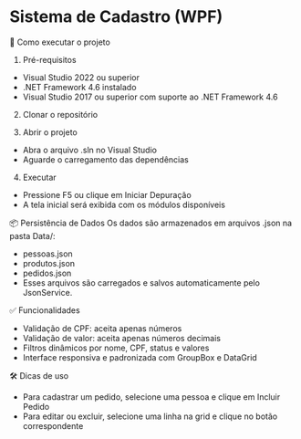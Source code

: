 # Sistema de Cadastro (WPF)

🚀 Como executar o projeto
1. Pré-requisitos
* Visual Studio 2022 ou superior
* .NET Framework 4.6 instalado
* Visual Studio 2017 ou superior com suporte ao .NET Framework 4.6

2. Clonar o repositório

3. Abrir o projeto
* Abra o arquivo .sln no Visual Studio
* Aguarde o carregamento das dependências

4. Executar
* Pressione F5 ou clique em Iniciar Depuração
* A tela inicial será exibida com os módulos disponíveis

📦 Persistência de Dados
Os dados são armazenados em arquivos .json na pasta Data/:
* pessoas.json
* produtos.json
* pedidos.json
* Esses arquivos são carregados e salvos automaticamente pelo JsonService.

✅ Funcionalidades
* Validação de CPF: aceita apenas números
* Validação de valor: aceita apenas números decimais
* Filtros dinâmicos por nome, CPF, status e valores
* Interface responsiva e padronizada com GroupBox e DataGrid

🛠️ Dicas de uso
* Para cadastrar um pedido, selecione uma pessoa e clique em Incluir Pedido
* Para editar ou excluir, selecione uma linha na grid e clique no botão correspondente

